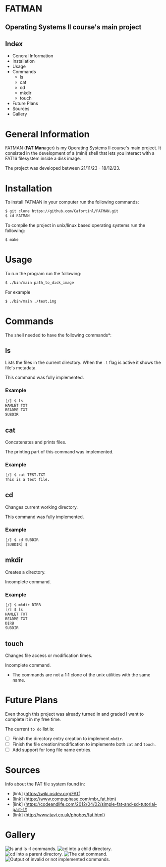 # FATMAN

## Operating Systems II course's main project

## Index

- General Information
- Installation
- Usage
- Commands
    - ls
    - cat
    - cd
    - mkdir
    - touch
- Future Plans
- Sources
- Gallery

# General Information

FATMAN (**FAT Man**ager) is my Operating Systems II course's main project. It consisted in the development of a (mini) shell that lets you interact with a FAT16 filesystem inside a disk image.

The project was developed between 21/11/23 - 18/12/23.

# Installation
To install FATMAN in your computer run the following commands:

```bash
$ git clone https://github.com/Cafortinl/FATMAN.git
$ cd FATMAN
```

To compile the project in unix/linux based operating systems run the following:

```bash
$ make
```

# Usage
To run the program run the following:

```bash
$ ./bin/main path_to_disk_image
```

For example

```bash
$ ./bin/main ./test.img
```

# Commands

The shell needed to have the following commands*:

## ls

Lists the files in the current directory. When the `-l` flag is active it shows the file's metadata.

This command was fully implemented.

### Example
```bash
[/] $ ls
HAMLET TXT
README TXT
SUBDIR
```

## cat

Concatenates and prints files.

The printing part of this command was implemented.

### Example
```bash
[/] $ cat TEST.TXT
This is a test file.
```

## cd

Changes current working directory.

This command was fully implemented.

### Example
```bash
[/] $ cd SUBDIR
[SUBDIR] $
```

## mkdir

Creates a directory.

Incomplete command.

### Example
```bash
[/] $ mkdir DIRB
[/] $ ls
HAMLET TXT
README TXT
DIRB
SUBDIR
```

## touch

Changes file access or modification times.

Incomplete command.


* The commands are not a 1:1 clone of the unix utilities with the same name.

# Future Plans

Even though this project was already turned in and graded I want to complete it in my free time.

The current `to do` list is:
- [ ] Finish the directory entry creation to implement `mkdir`.
- [ ] Finish the file creation/modification to implemente both `cat` and `touch`.
- [ ] Add support for long file name entries.

# Sources

Info about the FAT file system found in:
- [link] (https://wiki.osdev.org/FAT)
- [link] (https://www.compuphase.com/mbr_fat.htm)
- [link] (https://codeandlife.com/2012/04/02/simple-fat-and-sd-tutorial-part-1/)
- [link] (http://www.tavi.co.uk/phobos/fat.html)

# Gallery
![ls and ls -l commands.](./images/ls1.png)
![cd into a child directory.](./images/cd1.png)
![cd into a parent directory.](./images/cd2.png)
![The cat command.](./images/cat.png)
![Output of invalid or not implemented commands.](./images/invalid_notimplemented.png)
